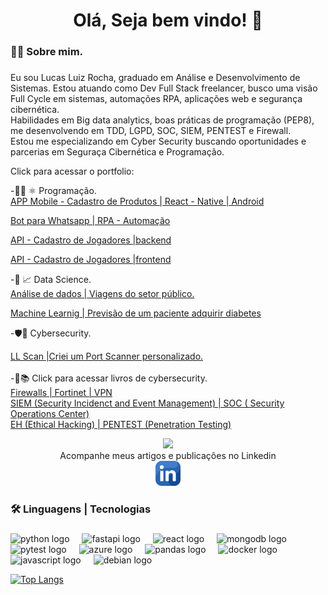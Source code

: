 
 
###

<h1 align="center">Olá, Seja bem vindo! 👋</h1>

###

<h3 align="left">👩‍💻  Sobre mim.</h3>

###

<p align="left">Eu sou Lucas Luiz Rocha, graduado em Análise e Desenvolvimento de Sistemas. Estou atuando como Dev Full Stack  freelancer, busco uma visão Full Cycle em sistemas, automações RPA, aplicações web e segurança cibernética.<br>Habilidades em Big data analytics, boas práticas de programação (PEP8), me desenvolvendo em TDD, LGPD, SOC, SIEM, PENTEST e Firewall.<br>Estou me especializando em Cyber Security buscando oportunidades e  parcerias em Seguraça Cibernética e Programação.<br>
 
 Click para acessar o portfolio:<br>
  
  
-👨‍💻 ⚛  Programação. <br>
[APP Mobile - Cadastro de Produtos | React - Native | Android](https://github.com/LUCAS-LUIZ-ROCHA/appMobile_Cadastro) <br>

[Bot para Whatsapp | RPA - Automação](https://github.com/LUCAS-LUIZ-ROCHA/bot_whatsapp-RPA) <br>

[API - Cadastro de Jogadores |backend](https://github.com/LUCAS-LUIZ-ROCHA/Crud_Jogadores_Fullstack) <br>

[API - Cadastro de Jogadores |frontend](https://github.com/LUCAS-LUIZ-ROCHA/Frontend_Crud_Jogadores_Fullstack) <br>
    
-🧮 📈 Data Science. <br>
[Análise de dados | Viagens do setor público.](https://github.com/LUCAS-LUIZ-ROCHA/Analise_R_Viagens)<br>

[Machine Learnig | Previsão de um paciente adquirir diabetes](https://github.com/LUCAS-LUIZ-ROCHA/ML_Preditivo_R)<br>

-🛡️🔐  Cybersecurity.<br> 

[LL Scan |Criei um  Port Scanner personalizado.](https://github.com/LUCAS-LUIZ-ROCHA/LL_PortScan)
<br>
<br>
-📖📚 Click para acessar livros de cybersecurity. <br>
[Firewalls | Fortinet | VPN](https://github.com/LUCAS-LUIZ-ROCHA/ALL-FIREWALLS) 
<br>
[SIEM (Security Incidenct and Event Management) | SOC ( Security Operations Center)](https://github.com/LUCAS-LUIZ-ROCHA/SIEM-Security-Incidenct-and-Event-Management-) 
<br>
[ EH (Ethical Hacking) | PENTEST (Penetration Testing)](https://github.com/LUCAS-LUIZ-ROCHA/EH-Ethical-Hacking-PENTEST-Penetration-Testing-)
<br>
   
   
</p> 

<div align="center">
  <img height="400" src="CyberSecurity.gif"  />
  
</div>


<div align="center">
  Acompanhe meus artigos e publicações no Linkedin 
  <br>
  <a href= "https://www.linkedin.com/in/lucas-luiz-rocha">
  <img  height="40" src= "link_log.png"    /> 
  <a/>

<h3 align="left">🛠 Linguagens | Tecnologias</h3>

###

<div align="left">
  <img src="https://cdn.jsdelivr.net/gh/devicons/devicon/icons/python/python-original.svg" height="40" alt="python logo"  />
  <img width="12" />
  <img src="https://cdn.jsdelivr.net/gh/devicons/devicon/icons/fastapi/fastapi-original.svg" height="40" alt="fastapi logo"  />
  <img width="12" />
  <img src="https://cdn.jsdelivr.net/gh/devicons/devicon/icons/react/react-original.svg" height="40" alt="react logo"  />
  <img width="12" />
  <img src="https://cdn.jsdelivr.net/gh/devicons/devicon/icons/mongodb/mongodb-original.svg" height="40" alt="mongodb logo"  />
  <img width="12" />
  <img src="https://cdn.jsdelivr.net/gh/devicons/devicon/icons/pytest/pytest-original.svg" height="40" alt="pytest logo"  />
  <img width="12" />
  <img src="https://cdn.jsdelivr.net/gh/devicons/devicon/icons/azure/azure-original.svg" height="40" alt="azure logo"  />
  <img width="12" />
  <img src="https://cdn.jsdelivr.net/gh/devicons/devicon/icons/pandas/pandas-original.svg" height="40" alt="pandas logo"  />
  <img width="12" />
  <img src="https://cdn.jsdelivr.net/gh/devicons/devicon/icons/docker/docker-plain-wordmark.svg" height="40" alt="docker logo"  />
  <img width="12" />
  <img src="https://cdn.jsdelivr.net/gh/devicons/devicon/icons/javascript/javascript-original.svg" height="40" alt="javascript logo"  />
  <img width="12" />
  <img src="https://img.shields.io/badge/Kali_Linux-557C94?style=for-the-badge&logo=kali-linux&logoColor=white" height="40" alt="debian logo"  />

 [![Top Langs](https://github-readme-stats.vercel.app/api/top-langs/?username=LUCAS-LUIZ-ROCHA)](https://github.com/LUCAS-LUIZ-ROCHA/github-readme-stats)

</div>

###


###



###
